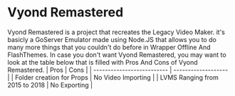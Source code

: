 # Vyond Remastered
Vyond Remastered is a project that recreates the Legacy Video Maker. it's basicly a GoServer Emulator made using Node.JS that allows you to do
many more things that you couldn't do before in Wrapper Offline And FlashThemes. In case you don't want Vyond Remastered, you may want to look at the 
table below that is filled with Pros And Cons of Vyond Remastered.
|     Pros     |     Cons     |
| -------------------------- | ------------------- |
| Folder creation for Props  | No Video Importing  |
| LVMS Ranging from 2015 to 2018  | No Exporting  |
